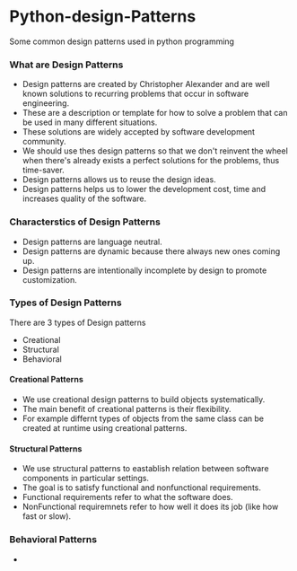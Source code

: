 # Python-design-Patterns

Some common design patterns used in python programming


### What are Design Patterns
* Design patterns are created by Christopher Alexander and are well known solutions to recurring problems that occur in software engineering.
* These are a description or template for how to solve a problem that can be used in many different situations.
* These solutions are widely accepted by software development community.
* We should use thes design patterns so that we don't reinvent the wheel when there's already exists a perfect solutions for the problems, thus time-saver.
* Design patterns allows us to reuse the design ideas.
* Design patterns helps us to lower the development cost, time and increases quality of the software.

### Characterstics of Design Patterns
* Design patterns are language neutral.
* Design patterns are dynamic because there always new ones coming up.
* Design patterns are intentionally incomplete by design to promote customization.

### Types of Design Patterns
There are 3 types of Design patterns
* Creational
* Structural
* Behavioral

#### Creational Patterns
* We use creational design patterns to build objects systematically.
* The main benefit of creational patterns is their flexibility.
* For example differnt types of objects from the same class can be created at runtime using creational patterns.

#### Structural Patterns
* We use structural patterns to eastablish relation between software components in particular settings.
* The goal is to satisfy functional and nonfunctional requirements.
* Functional requirements refer to what the software does.
* NonFunctional requiremnets refer to how well it does its job (like how fast or slow).

### Behavioral Patterns
* 
